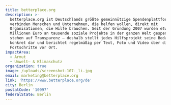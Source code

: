 ```yaml
---
title: betterplace.org
description: >-
  betterplace.org ist Deutschlands größte gemeinnützige Spendenplattform. Wir
  verbinden Menschen und Unternehmen, die helfen wollen, direkt mit
  Organisationen, die Hilfe brauchen. Seit der Gründung 2007 wurden etwa 60
  Millionen Euro an tausende soziale Projekte in der ganzen Welt gespendet. Wir
  stehen auf Transparenz – deshalb stellt jedes Hilfsprojekt seine Bedarfe
  konkret dar und berichtet regelmäßig per Text, Foto und Video über die
  Fortschritte vor Ort. 
impactArea:
  - Armut
  - Umwelt– & Klimaschutz
organization: true
image: /uploads/screenshot-107-_li.jpg
email: marketing@betterplace.org
link: 'https://www.betterplace.org/de'
city: Berlin
postalCode: '10997'
federalState: Berlin
---
```


